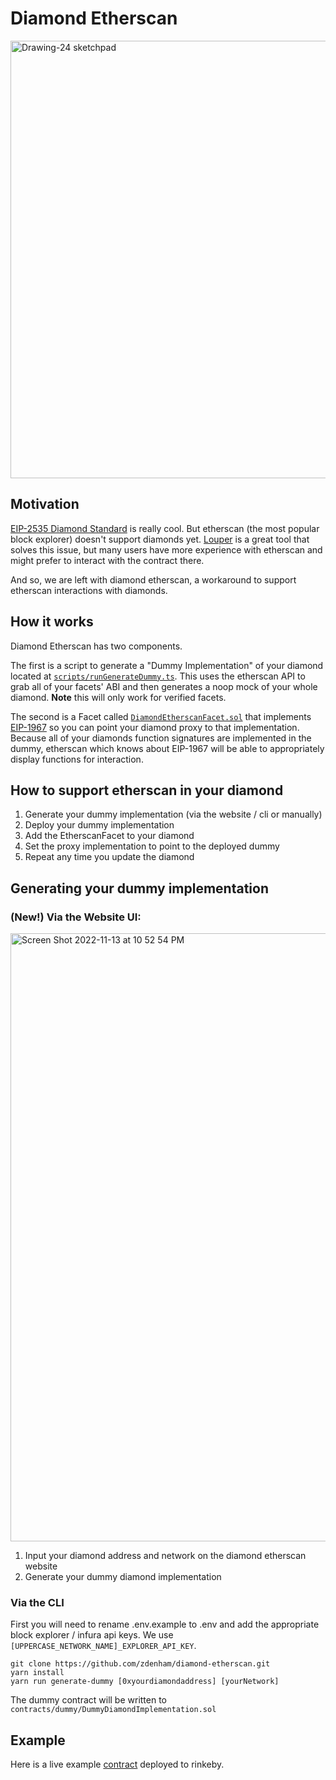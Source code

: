 # Diamond Etherscan
<img width="700" alt="Drawing-24 sketchpad" src="https://user-images.githubusercontent.com/16373521/201744337-6c333ed0-6f3b-440f-8f00-f22a195cb08d.png">

## Motivation

[EIP-2535 Diamond Standard](https://github.com/ethereum/EIPs/issues/2535) is really cool. But etherscan (the most popular block explorer) doesn't support diamonds yet. [Louper](https://louper.dev) is a great tool that solves this issue, but many users have more experience with etherscan and might prefer to interact with the contract there.

And so, we are left with diamond etherscan, a workaround to support etherscan interactions with diamonds.

## How it works

Diamond Etherscan has two components.

The first is a script to generate a "Dummy Implementation" of your diamond located at [`scripts/runGenerateDummy.ts`](https://github.com/zdenham/diamond-etherscan/blob/main/scripts/runGenerateDummy.ts). This uses the etherscan API to grab all of your facets' ABI and then generates a noop mock of your whole diamond. **Note** this will only work for verified facets.

The second is a Facet called [`DiamondEtherscanFacet.sol`](https://github.com/zdenham/diamond-etherscan/blob/main/contracts/facets/DiamondEtherscanFacet.sol) that implements [EIP-1967](https://eips.ethereum.org/EIPS/eip-1967) so you can point your diamond proxy to that implementation. Because all of your diamonds function signatures are implemented in the dummy, etherscan which knows about EIP-1967 will be able to appropriately display functions for interaction.

## How to support etherscan in your diamond

1. Generate your dummy implementation (via the website / cli or manually)
2. Deploy your dummy implementation
3. Add the EtherscanFacet to your diamond
4. Set the proxy implementation to point to the deployed dummy
5. Repeat any time you update the diamond


## Generating your dummy implementation

### **(New!)** Via the Website UI: 

<img width="973" alt="Screen Shot 2022-11-13 at 10 52 54 PM" src="https://user-images.githubusercontent.com/16373521/201594198-de153e9f-3b31-425b-bb89-13c5ed9bdef9.png">

1. Input your diamond address and network on the diamond etherscan website
2. Generate your dummy diamond implementation

### Via the CLI

First you will need to rename .env.example to .env and add the appropriate block explorer / infura api keys. We use `[UPPERCASE_NETWORK_NAME]_EXPLORER_API_KEY`.

```
git clone https://github.com/zdenham/diamond-etherscan.git
yarn install
yarn run generate-dummy [0xyourdiamondaddress] [yourNetwork]
```

The dummy contract will be written to `contracts/dummy/DummyDiamondImplementation.sol`



## Example

Here is a live example [contract](https://rinkeby.etherscan.io/address/0xc173ae57b7479b95EA9EF0B1A3C70a61e84d0F30) deployed to rinkeby.

